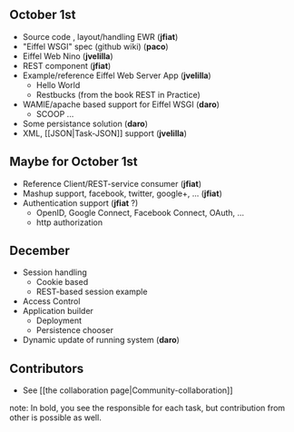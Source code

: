 ## October 1st ##
* Source code , layout/handling  EWR  (**jfiat**)
* "Eiffel WSGI" spec  (github wiki) (**paco**)
* Eiffel Web Nino (**jvelilla**)
* REST component (**jfiat**)
* Example/reference Eiffel Web Server App (**jvelilla**)
    - Hello World
    - Restbucks  (from the book REST in Practice)
* WAMIE/apache based support for Eiffel WSGI  (**daro**)
    - SCOOP ...
* Some persistance solution (**daro**)
* XML, [[JSON|Task-JSON]] support  (**jvelilla**)

## Maybe for October 1st ##
* Reference Client/REST-service consumer (**jfiat**)
* Mashup support, facebook, twitter, google+, ...  (**jfiat**)
* Authentication support (**jfiat** ?)
    - OpenID, Google Connect, Facebook Connect, OAuth, ...
    - http authorization

## December ##
* Session handling
     - Cookie based
     - REST-based session example
* Access Control
* Application builder
     - Deployment
     - Persistence chooser
* Dynamic update of running system   (**daro**)

## Contributors ##
  - See [[the collaboration page|Community-collaboration]] 

note: In bold, you see the responsible for each task, but contribution from other is possible as well.